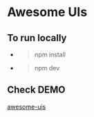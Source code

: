 # Awesome UIs 

## To run locally 

* > npm install
* > npm dev

## Check DEMO
[awesome-uis](https://manishsingh10895.github.io/awesome-uis/)